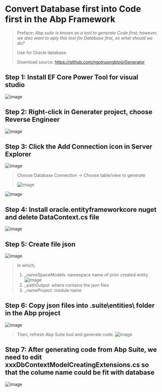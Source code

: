 # Convert Database first into Code first in the Abp Framework
> Preface: *Abp suite is known as a tool to generate Code first; however, we also want to aply this tool for Database first, so what should we do?*
> 
> Use for Oracle database.
> 
> Download source: https://github.com/ngotruongblog/Generator


## Step 1: Install EF Core Power Tool for visual studio
![image](https://user-images.githubusercontent.com/45006046/132877440-2550c81e-5597-4829-b082-af80d93ad224.png)
## Step 2: Right-click in Generater project, choose Reverse Engineer
![image](https://user-images.githubusercontent.com/45006046/132877931-5b078402-e1ef-43b6-acd8-0fce2fa5651d.png)
## Step 3: Click the Add Connection icon in Server Explorer
![image](https://user-images.githubusercontent.com/45006046/132878224-8f0d59a3-4334-46b3-8cd1-30ca44c1b867.png)
> Choose Database Connection -> Choose table/view to generate
> 
> ![image](https://user-images.githubusercontent.com/45006046/132878685-13dbf5fb-365c-4a0d-89c0-674f94cc2fba.png)
> 
![image](https://user-images.githubusercontent.com/45006046/132878729-c89b867a-3396-40f1-b738-4014b614d426.png)
## Step 4: Install oracle.entityframeworkcore nuget and delete DataContext.cs file
![image](https://user-images.githubusercontent.com/45006046/132878921-db683ed4-e8e1-49d0-98b9-679750c2b278.png)
## Step 5: Create file json
![image](https://user-images.githubusercontent.com/45006046/132878991-d330b694-4b9d-4017-9431-2e09b959a76b.png)
>In which,
>1. _nameSpaceModels: namespace name of prior created entity
>![image](https://user-images.githubusercontent.com/45006046/132879712-bf1422c0-fb15-46a4-9cf6-404be9388a77.png)
>2. _pathOutput: where contains the json files
>3. _nameProject: module name

## Step 6: Copy json files into .suite\entities\ folder in the Abp project
![image](https://user-images.githubusercontent.com/45006046/132880939-cd43eab0-7ec7-4187-bd50-d84c9b9b9833.png)
>Then, refresh Abp Suite tool and generate code.
![image](https://user-images.githubusercontent.com/45006046/132882407-23a916bf-f1ad-48ee-a006-e3fde101b1f9.png)

## Step 7: After generating code from Abp Suite, we need to edit xxxDbContextModelCreatingExtensions.cs so that the colume name could be fit with database
![image](https://user-images.githubusercontent.com/45006046/132881856-f5573885-6f18-4d60-9060-65b996fa88df.png)

